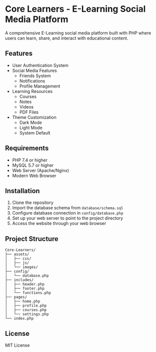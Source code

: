 # Core Learners - E-Learning Social Media Platform

A comprehensive E-Learning social media platform built with PHP where users can learn, share, and interact with educational content.

## Features

- User Authentication System
- Social Media Features
  - Friends System
  - Notifications
  - Profile Management
- Learning Resources
  - Courses
  - Notes
  - Videos
  - PDF Files
- Theme Customization
  - Dark Mode
  - Light Mode
  - System Default

## Requirements

- PHP 7.4 or higher
- MySQL 5.7 or higher
- Web Server (Apache/Nginx)
- Modern Web Browser

## Installation

1. Clone the repository
2. Import the database schema from `database/schema.sql`
3. Configure database connection in `config/database.php`
4. Set up your web server to point to the project directory
5. Access the website through your web browser

## Project Structure

```
Core-Learners/
├── assets/
│   ├── css/
│   ├── js/
│   └── images/
├── config/
│   └── database.php
├── includes/
│   ├── header.php
│   ├── footer.php
│   └── functions.php
├── pages/
│   ├── home.php
│   ├── profile.php
│   ├── courses.php
│   └── settings.php
└── index.php
```

## License

MIT License